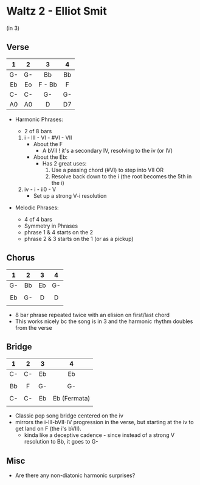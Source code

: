 Waltz 2 - Elliot Smit
============

(in 3)

## Verse

| 1 | 2 | 3 | 4 |
| :---: | :---: | :---: | :---: |
| G- | G- | Bb | Bb |
| Eb | Eo | F - Bb | F |
| C- | C- | G- | G- |
| A0 | A0 | D  | D7 |

- Harmonic Phrases:
    - 2 of 8 bars
    1. i - III - VI - #VI - VII
        - About the F
            - A bVII !  it's a secondary IV, resolving to the iv (or IV)  
        - About the Eb:
            - Has 2 great uses:
                1. Use a passing chord (#VI) to step into VII  OR
                2. Resolve back down to the i (the root becomes the 5th in the i)
    2. iv - i - ii0 - V
        - Set up a strong V-i resolution

- Melodic Phrases:
    - 4 of 4 bars
    - Symmetry in Phrases   
    - phrase 1 & 4 starts on the 2
    - phrase 2 & 3 starts on the 1 (or as a pickup)


## Chorus

| 1 | 2 | 3 | 4 |
| :---: | :---: | :---: | :---: |
| G- | Bb | Eb | G- |
|||||
| Eb | G- | D  | D |
|||||

- 8 bar phrase repeated twice with an elision on first/last chord
- This works nicely bc the song is in 3 and the harmonic rhythm doubles from the verse

## Bridge

| 1 | 2 | 3 | 4 |
| :---: | :---: | :---: | :---: |
| C- | C- | Eb | Eb |
|||||
| Bb | F  | G- | G- |
|||||
| C- | C- | Eb | Eb (Fermata) |
|||||

- Classic pop song bridge centered on the iv
- mirrors the i-III-bVII-IV progression in the verse, but starting at the iv to get land on F (the i's bVII).
    - kinda like a deceptive cadence - since instead of a strong V resolution to Bb, it goes to G-

## Misc
- Are there any non-diatonic harmonic surprises?

